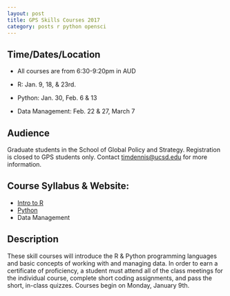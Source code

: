 ```yaml
---
layout: post
title: GPS Skills Courses 2017
category: posts r python opensci
---
```



## Time/Dates/Location

* All courses are from 6:30-9:20pm in AUD

* R: Jan. 9, 18, & 23rd.
* Python: Jan. 30, Feb. 6 & 13
* Data Management: Feb. 22 & 27, March 7

## Audience

Graduate students in the School of Global Policy and Strategy. Registration is closed to GPS students only. Contact timdennis@ucsd.edu for more information.

## Course Syllabus & Website:

* [Intro to R](https://ucsdlib.github.io/win2017-gps-intro-r/)
* [Python](https://ucsdlib.github.io/gps-py2017/)
* Data Management

## Description

These skill courses will introduce the R & Python programming languages and basic concepts of working with and managing data. In order to earn a certificate of proficiency, a student must attend all of the class meetings for the individual course, complete short coding assignments, and pass the short, in-class quizzes. Courses begin on Monday, January 9th.
